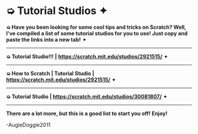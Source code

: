# ➭ Tutorial Studios ✦
**➭ Have you been looking for some cool tips and tricks on Scratch? Well, I've compiled a list of some tutorial studios for you to use! Just copy and paste the links into a new tab!** ✦
- - -
**➭ Tutorial Studio!!! |** **https://scratch.mit.edu/studios/2921515/** ✦
- - - 
**➭ How to Scratch | Tutorial Studio |** **https://scratch.mit.edu/studios/2921515/** ✦
- - -
**➭ Tutorial Studio | https://scratch.mit.edu/studios/30081807/** ✦
- - -
**There are a lot more, but this is a good list to start you off! Enjoy!**

-AugieDoggie2011